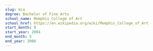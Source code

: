 ```yaml
---
slug: mca
degree: Bachelor of Fine Arts
school_name: Memphis College of Art
school_href: https://en.wikipedia.org/wiki/Memphis_College_of_Art
start_month: 9
start_year: 2004
end_month: 5
end_year: 2008
---
```

